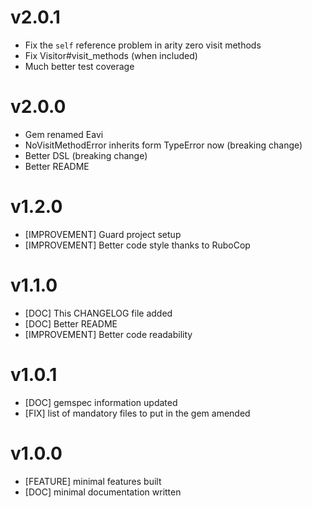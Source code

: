 # v2.0.1
- Fix the `self` reference problem in arity zero visit methods
- Fix Visitor#visit_methods (when included)
- Much better test coverage

# v2.0.0
- Gem renamed Eavi
- NoVisitMethodError inherits form TypeError now (breaking change)
- Better DSL (breaking change)
- Better README

# v1.2.0
- [IMPROVEMENT] Guard project setup
- [IMPROVEMENT] Better code style thanks to RuboCop

# v1.1.0
- [DOC] This CHANGELOG file added
- [DOC] Better README
- [IMPROVEMENT] Better code readability

# v1.0.1
- [DOC] gemspec information updated
- [FIX] list of mandatory files to put in the gem amended

# v1.0.0
- [FEATURE] minimal features built
- [DOC] minimal documentation written
